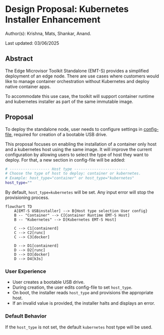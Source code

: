 <!--
SPDX-FileCopyrightText: (C) 2025 Intel Corporation
SPDX-License-Identifier: Apache-2.0
 -->

# Design Proposal: Kubernetes Installer Enhancement

Author(s): Krishna, Mats, Shankar, Anand.

Last updated: 03/06/2025

## Abstract

The Edge Microvisor Toolkit Standalone (EMT-S) provides a simplified deployment of an edge
node. There are use cases where customers would like to manage container orchestration without
Kubernetes and deploy native container apps.

To accommodate this use case, the toolkit will support container runtime and kubernetes installer as part of the same
immutable image.

## Proposal

To deploy the standalone node, user needs to configure settings in
[config-file](https://github.com/open-edge-platform/edge-microvisor-toolkit-standalone-node/blob/main/standalone-node/installation_scripts/config-file),
required for creation of a bootable USB drive.

This proposal focuses on enabling the installation of a container only host and a kubernetes host using the same image.
It will improve the current configuration by allowing users to select the type of host they
want to deploy. For that, a new section in config-file will be added:

```bash
# ------------------ Host type ------------------------
# Choose the type of host to deploy: container or kubernetes.
# Example: host_type="container" or host_type="kubernetes"
host_type=""
```

By default, `host_type=kubernetes` will be set. Any input error will stop the provisioning process.

```mermaid
flowchart TD
    A[EMT-S USBinstaller] --> B{Host type selection User config}
    B -- "Container" --> C[Container Runtime EMT-S Host]
    B -- "Kubernetes" --> D[Kubernetes EMT-S Host]

    C --> C1[containerd]
    C --> C2[runc]
    C --> C3[docker]

    D --> D1[containerd]
    D --> D2[runc]
    D --> D3[docker]
    D --> D4[k3s]
```

### User Experience

- User creates a bootable USB drive.
- During creation, the user edits config-file to set `host_type`.
- On boot, the installer reads `host_type` and provisions the appropriate host.
- If an invalid value is provided, the installer halts and displays an error.

### Default Behavior

If the `host_type` is not set, the default `kubernetes` host type will be used.
